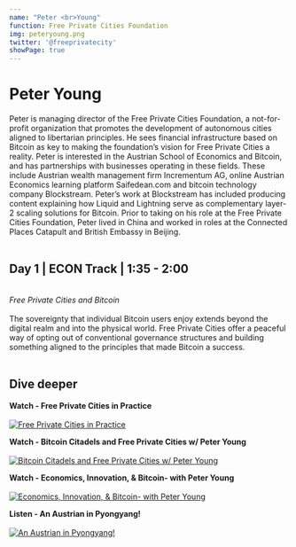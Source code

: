 ```yaml
---
name: "Peter <br>Young"
function: Free Private Cities Foundation
img: peteryoung.png
twitter: '@freeprivatecity'
showPage: true
---
```


# Peter Young
 
Peter is managing director of the Free Private Cities Foundation, a not-for-profit organization that promotes the development of autonomous cities aligned to libertarian principles. He sees financial infrastructure based on Bitcoin as key to making the foundation’s vision for Free Private Cities a reality. Peter is interested in the Austrian School of Economics and Bitcoin, and has partnerships with businesses operating in these fields. These include Austrian wealth management firm Incrementum AG, online Austrian Economics learning platform Saifedean.com and bitcoin technology company Blockstream. Peter’s work at Blockstream has included producing content explaining how Liquid and Lightning serve as complementary layer-2 scaling solutions for Bitcoin. Prior to taking on his role at the Free Private Cities Foundation, Peter lived in China and worked in roles at the Connected Places Catapult and British Embassy in Beijing.
<br><br>

## Day 1 | ECON Track | 1:35 - 2:00
<br>
<i>Free Private Cities and Bitcoin</i><br><br>
The sovereignty that individual Bitcoin users enjoy extends beyond the digital realm and into the physical world. Free Private Cities offer a peaceful way of opting out of conventional governance structures and building something aligned to the principles that made Bitcoin a success.<br><br>

## Dive deeper


<div class="grid grid-cols-1 md:grid-cols-2 gap-5">
<div class="p-3 my-2">

**Watch - Free Private Cities in Practice** <br><br>
[ ![Free Private Cities in Practice](/2021/content/peter_practice.png)](https://www.youtube.com/watch?v=u0r-mSkyZU0/)
</div>

<div class="p-3 my-2">

**Watch - Bitcoin Citadels and Free Private Cities w/ Peter Young** <br><br>
[ ![Bitcoin Citadels and Free Private Cities w/ Peter Young](/2021/content/peter_rapid.png)](https://www.youtube.com/watch?v=qs2UWUMGYbY/)
</div>

<div class="p-3 my-2">

**Watch - Economics, Innovation, & Bitcoin- with Peter Young** <br><br>
[ ![Economics, Innovation, & Bitcoin- with Peter Young](/2021/content/peter_keyvan.png)](https://www.youtube.com/watch?v=OZwj0gsI7vY/)
</div>

<div class="p-3 my-2">

**Listen - An Austrian in Pyongyang!** <br><br>
[ ![An Austrian in Pyongyang!](/2021/content/peter_saif.png)](https://saifedean.com/podcast/35-an-austrian-in-pyongyang/)
</div>

</div>

<br>



